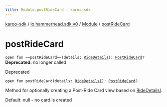 ```yaml
---
title: Module.postRideCard - karoo-sdk
---
```


[karoo-sdk](../../index.html) / [io.hammerhead.sdk.v0](../index.html) / [Module](index.html) / [postRideCard](./post-ride-card.html)

# postRideCard

`open fun ~~postRideCard~~(details: `[`RideDetails`](../../io.hammerhead.sdk.v0.card/-ride-details/index.html)`): `[`PostRideCard`](../../io.hammerhead.sdk.v0.card/-post-ride-card/index.html)`?`
**Deprecated:** no longer called

Deprecated

`open fun postRideCard(details: `[`RideDetailsI`](../../io.hammerhead.sdk.v0.card/-ride-details-i/index.html)`): `[`PostRideCard`](../../io.hammerhead.sdk.v0.card/-post-ride-card/index.html)`?`

Method for optionally creating a Post-Ride Card view
based on [RideDetailsI](../../io.hammerhead.sdk.v0.card/-ride-details-i/index.html).

Default: null - no card is created

